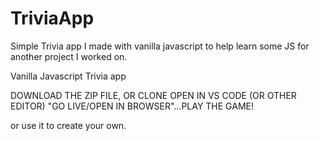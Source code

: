 # TriviaApp

Simple Trivia app I made with vanilla javascript to help learn some JS for another project I worked on.

Vanilla Javascript Trivia app

DOWNLOAD THE ZIP FILE, OR CLONE OPEN IN VS CODE (OR OTHER EDITOR) "GO LIVE/OPEN IN BROWSER"...PLAY THE GAME!

or use it to create your own.
